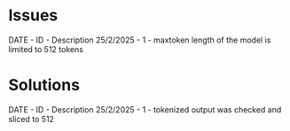 # Issues

DATE - ID - Description
25/2/2025 - 1 - maxtoken length of the model is limited to 512 tokens

# Solutions

DATE - ID - Description
25/2/2025 - 1 - tokenized output was checked and sliced to 512
